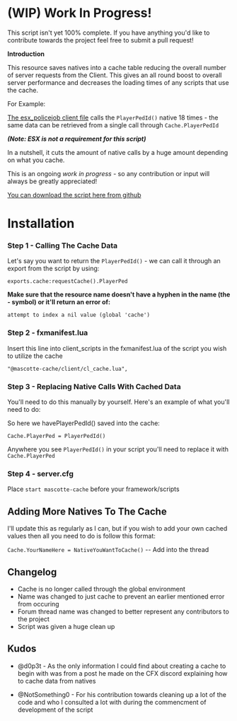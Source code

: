 # (WIP) Work In Progress!

This script isn't yet 100% complete. If you have anything you'd like to contribute towards the project feel free to submit a pull request!


**Introduction**

This resource saves natives into a cache table reducing the overall number of server requests from the Client. This gives an all round boost to overall server performance and decreases the loading times of any scripts that use the cache.

 For Example:

[The esx_policejob client file](https://github.com/esx-framework/esx_policejob/blob/master/client/main.lua) calls the `PlayerPedId()` native 18 times - the same data can be retrieved from a single call through `Cache.PlayerPedId`

***(Note: ESX is not a requirement for this script)***

In a nutshell, it cuts the amount of native calls by a huge amount depending on what you cache.

This is an ongoing *work in progress* - so any contribution or input will always be greatly appreciated!

[You can download the script here from github](https://github.com/KingMascotte/mascotte-cache)

# Installation

### Step 1 - Calling The Cache Data

Let's say you want to return the `PlayerPedId()` - we can call it through an export from the script by using:

`exports.cache:requestCache().PlayerPed`

**Make sure that the resource name doesn't have a hyphen in the name (the - symbol) or it'll return an error of:**

  `attempt to index a nil value (global 'cache')`

### Step 2 - fxmanifest.lua

Insert this line into client_scripts in the fxmanifest.lua of the script you wish to utilize the cache

`"@mascotte-cache/client/cl_cache.lua",`

### Step 3 - Replacing Native Calls With Cached Data

You'll need to do this manually by yourself. Here's an example of what you'll need to do:

So here we havePlayerPedId() saved into the cache:

`Cache.PlayerPed = PlayerPedId()`

Anywhere you see `PlayerPedId()` in your script you'll need to replace it with `Cache.PlayerPed`

### Step 4 - server.cfg

Place `start mascotte-cache` before your framework/scripts

## Adding More Natives To The Cache

I'll update this as regularly as I can, but if you wish to add your own cached values then all you need to do is follow this format:


`Cache.YourNameHere = NativeYouWantToCache()` -- Add into the thread

## Changelog

- Cache is no longer called through the global environment 
- Name was changed to just cache to prevent an earlier mentioned error from occuring
- Forum thread name was changed to better represent any contributors to the project
- Script was given a huge clean up


## Kudos 

- @d0p3t - As the only information I could find about creating a cache to begin with was from a post he made on the CFX discord explaining how to cache data from natives

- @NotSomething0 - For his contribution towards cleaning up a lot of the code and who I consulted a lot with during the commencment of development of the script
